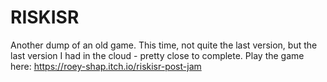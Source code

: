 # RISKISR

Another dump of an old game. This time, not quite the last version, but the last version I had in the cloud - pretty close to complete.
Play the game here: https://roey-shap.itch.io/riskisr-post-jam
